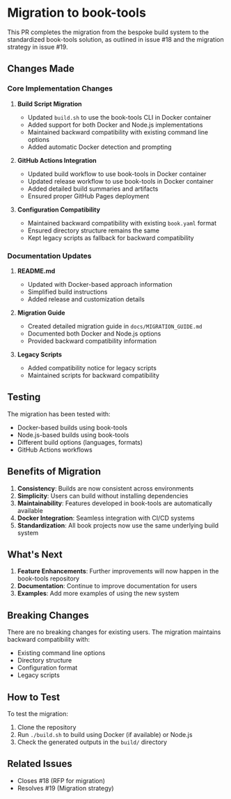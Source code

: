 # Migration to book-tools

This PR completes the migration from the bespoke build system to the standardized book-tools solution, as outlined in issue #18 and the migration strategy in issue #19.

## Changes Made

### Core Implementation Changes

1. **Build Script Migration**
   - Updated `build.sh` to use the book-tools CLI in Docker container
   - Added support for both Docker and Node.js implementations
   - Maintained backward compatibility with existing command line options
   - Added automatic Docker detection and prompting

2. **GitHub Actions Integration**
   - Updated build workflow to use book-tools in Docker container
   - Updated release workflow to use book-tools in Docker container
   - Added detailed build summaries and artifacts
   - Ensured proper GitHub Pages deployment

3. **Configuration Compatibility**
   - Maintained backward compatibility with existing `book.yaml` format
   - Ensured directory structure remains the same
   - Kept legacy scripts as fallback for backward compatibility

### Documentation Updates

1. **README.md**
   - Updated with Docker-based approach information
   - Simplified build instructions
   - Added release and customization details

2. **Migration Guide**
   - Created detailed migration guide in `docs/MIGRATION_GUIDE.md`
   - Documented both Docker and Node.js options
   - Provided backward compatibility information

3. **Legacy Scripts**
   - Added compatibility notice for legacy scripts
   - Maintained scripts for backward compatibility

## Testing

The migration has been tested with:

- Docker-based builds using book-tools
- Node.js-based builds using book-tools
- Different build options (languages, formats)
- GitHub Actions workflows

## Benefits of Migration

1. **Consistency**: Builds are now consistent across environments
2. **Simplicity**: Users can build without installing dependencies
3. **Maintainability**: Features developed in book-tools are automatically available
4. **Docker Integration**: Seamless integration with CI/CD systems
5. **Standardization**: All book projects now use the same underlying build system

## What's Next

1. **Feature Enhancements**: Further improvements will now happen in the book-tools repository
2. **Documentation**: Continue to improve documentation for users
3. **Examples**: Add more examples of using the new system

## Breaking Changes

There are no breaking changes for existing users. The migration maintains backward compatibility with:

- Existing command line options
- Directory structure
- Configuration format
- Legacy scripts

## How to Test

To test the migration:

1. Clone the repository
2. Run `./build.sh` to build using Docker (if available) or Node.js
3. Check the generated outputs in the `build/` directory

## Related Issues

- Closes #18 (RFP for migration)
- Resolves #19 (Migration strategy)
